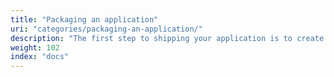 ```yaml
---
title: "Packaging an application"
uri: "categories/packaging-an-application/"
description: "The first step to shipping your application is to create a YAML file that defines the properties, containers, optional configuration and more."
weight: 102
index: "docs"
---
```

